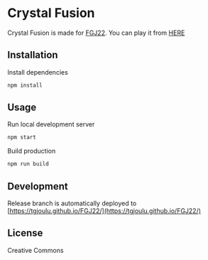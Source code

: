 # Crystal Fusion

Crystal Fusion is made for [FGJ22](https://www.finnishgamejam.com/).
You can play it from [HERE](https://tgjoulu.github.io/FGJ22/)

## Installation

Install dependencies

```bash
npm install
```

## Usage

Run local development server
```bash
npm start
```
Build production
```bash
npm run build
```

## Development
Release branch is automatically deployed to [https://tgjoulu.github.io/FGJ22/](https://tgjoulu.github.io/FGJ22/)

## License
Creative Commons

